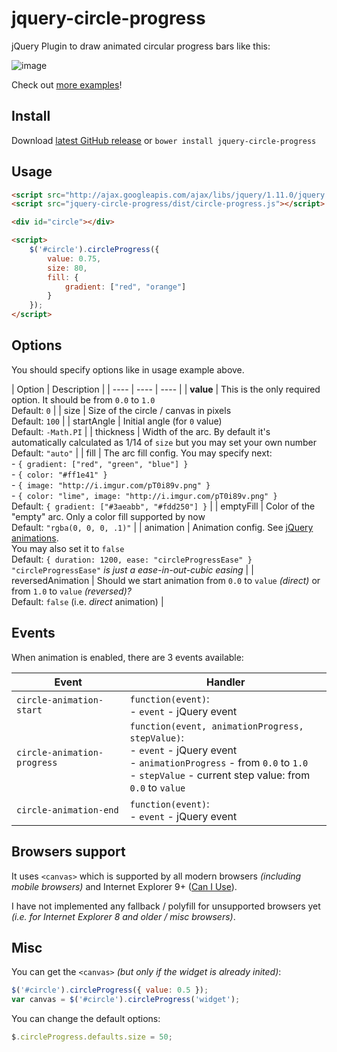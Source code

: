 jquery-circle-progress
======================

jQuery Plugin to draw animated circular progress bars like this:

![image](http://i.imgur.com/zV5VUQG.png)

Check out [more examples](http://kottenator.github.io/jquery-circle-progress/)!

Install
-------
Download [latest GitHub release](https://github.com/kottenator/jquery-circle-progress/releases)
or `bower install jquery-circle-progress`

Usage
-----
```html
<script src="http://ajax.googleapis.com/ajax/libs/jquery/1.11.0/jquery.min.js"></script>
<script src="jquery-circle-progress/dist/circle-progress.js"></script>

<div id="circle"></div>

<script>
    $('#circle').circleProgress({
        value: 0.75,
        size: 80,
        fill: {
            gradient: ["red", "orange"]
        }
    });
</script>
```

Options
-------
You should specify options like in usage example above.

| Option  | Description |
| ---- | ---- | ---- |
| **value** | This is the only required option. It should be from `0.0` to `1.0` <br> Default: `0` |
| size | Size of the circle / canvas in pixels <br> Default: `100` |
| startAngle | Initial angle (for `0` value) <br> Default: `-Math.PI` |
| thickness | Width of the arc. By default it's automatically calculated as 1/14 of `size` but you may set your own number <br> Default: `"auto"` |
| fill | The arc fill config. You may specify next: <br>- `{ gradient: ["red", "green", "blue"] }` <br>- `{ color: "#ff1e41" }` <br>- `{ image: "http://i.imgur.com/pT0i89v.png" }`<br>- `{ color: "lime", image: "http://i.imgur.com/pT0i89v.png" }` <br> Default: `{ gradient: ["#3aeabb", "#fdd250"] }` |
| emptyFill | Color of the "empty" arc. Only a color fill supported by now <br> Default: `"rgba(0, 0, 0, .1)"` |
| animation | Animation config. See [jQuery animations](http://api.jquery.com/animate/). <br> You may also set it to `false` <br> Default: `{ duration: 1200, ease: "circleProgressEase" }`  <br> `"circleProgressEase"` *is just a ease-in-out-cubic easing* |
| reversedAnimation | Should we start animation from `0.0` to `value` *(direct)* or from `1.0` to `value` *(reversed)?* <br> Default: `false` (i.e. *direct* animation) |

Events
------
When animation is enabled, there are 3 events available:

| Event | Handler |
| ---- | ---- |
| `circle-animation-start` | `function(event)`: <br>- `event` - jQuery event |
| `circle-animation-progress` | `function(event, animationProgress, stepValue)`: <br>- `event` - jQuery event <br>- `animationProgress` - from `0.0` to `1.0` <br>- `stepValue` - current step value: from `0.0` to `value` |
| `circle-animation-end` | `function(event)`: <br>- `event` - jQuery event |

Browsers support
----------------
It uses `<canvas>` which is supported by all modern browsers *(including mobile browsers)*
and Internet Explorer 9+ ([Can I Use](http://caniuse.com/#search=canvas)).

I have not implemented any fallback / polyfill for unsupported browsers yet
*(i.e. for Internet Explorer 8 and older / misc browsers)*.

Misc
----
You can get the `<canvas>` *(but only if the widget is already inited)*:
```js
$('#circle').circleProgress({ value: 0.5 });
var canvas = $('#circle').circleProgress('widget');
```

You can change the default options:
```js
$.circleProgress.defaults.size = 50;
```

